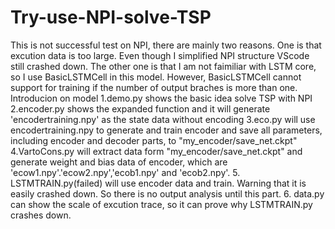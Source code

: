 # Try-use-NPI-solve-TSP

This is not successful test on NPI, there are mainly two reasons. One is that excution data is too large. Even though I simplified NPI structure VScode still crashed down. The other one is that I am not faimiliar with LSTM core, so I use BasicLSTMCell in this model. However, BasicLSTMCell cannot support for training if the number of output braches is more than one.
Introducion on model
1.demo.py shows the basic idea solve TSP with NPI
2.encoder.py shows the expanded function and it will generate 'encodertraining.npy' as the state data without encoding
3.eco.py will use encodertraining.npy to generate and train encoder and save all parameters, including encoder and decoder parts, to
  "my_encoder/save_net.ckpt"
4.VartoCons.py will extract data form "my_encoder/save_net.ckpt" and generate weight and bias data of encoder, which are 'ecow1.npy'.'ecow2.npy','ecob1.npy' and 'ecob2.npy'.
5. LSTMTRAIN.py(failed) will use encoder data and train. Warning that it is easily crashed down. So there is no output analysis until this part.
6. data.py can show the scale of excution trace, so it can prove why LSTMTRAIN.py crashes down.
